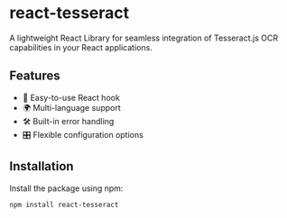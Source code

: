 # react-tesseract

A lightweight React Library for seamless integration of Tesseract.js OCR capabilities in your React applications.

## Features

- 🚀 Easy-to-use React hook
- 🌍 Multi-language support
- 🛠 Built-in error handling
- 🎛 Flexible configuration options

## Installation

Install the package using npm:

```bash
npm install react-tesseract